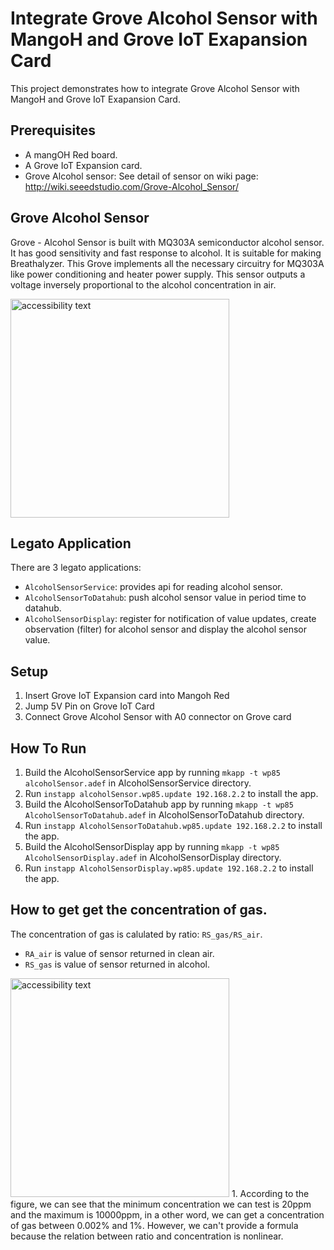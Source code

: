 # Integrate Grove Alcohol Sensor with MangoH and Grove IoT Exapansion Card

This project demonstrates how to integrate Grove Alcohol Sensor with MangoH and Grove IoT Exapansion Card.


## Prerequisites

* A mangOH Red board.
* A Grove IoT Expansion card.
* Grove Alcohol sensor: See detail of sensor on wiki page: http://wiki.seeedstudio.com/Grove-Alcohol_Sensor/ 

Grove Alcohol Sensor
------------------
Grove - Alcohol Sensor is built with MQ303A semiconductor alcohol sensor. It has good sensitivity and fast response to alcohol. It is suitable for making Breathalyzer. This Grove implements all the necessary circuitry for MQ303A like power conditioning and heater power supply. This sensor outputs a voltage inversely proportional to the alcohol concentration in air.

<img src="https://user-images.githubusercontent.com/17214533/57901066-94949c80-788d-11e9-8ec1-f391d388d850.jpg" width="350" alt="accessibility text"> 

Legato Application
------------------
There are 3 legato applications:
* ```AlcoholSensorService```: provides api for reading alcohol sensor.
* ```AlcoholSensorToDatahub```: push alcohol sensor value in period time to datahub.
* ```AlcoholSensorDisplay```: register for notification of value updates, create observation (filter) for alcohol sensor and display the alcohol sensor value.



## Setup
1. Insert Grove IoT Expansion card into Mangoh Red
1. Jump 5V Pin on Grove IoT Card
1. Connect Grove Alcohol Sensor with A0 connector on Grove card



## How To Run

1. Build the AlcoholSensorService app by running ```mkapp -t wp85 alcoholSensor.adef``` in AlcoholSensorService directory.
1. Run ```instapp alcoholSensor.wp85.update 192.168.2.2``` to install the app.
1. Build the AlcoholSensorToDatahub app by running ```mkapp -t wp85 AlcoholSensorToDatahub.adef``` in AlcoholSensorToDatahub directory.
1. Run ```instapp AlcoholSensorToDatahub.wp85.update 192.168.2.2``` to install the app.
1. Build the AlcoholSensorDisplay app by running ```mkapp -t wp85 AlcoholSensorDisplay.adef``` in AlcoholSensorDisplay directory.
1. Run ```instapp AlcoholSensorDisplay.wp85.update 192.168.2.2``` to install the app.

## How to get get the concentration of gas.
The concentration of gas is calulated by ratio: ```RS_gas/RS_air```.
- ```RA_air``` is value of sensor returned in clean air.
- ```RS_gas``` is value of sensor returned in alcohol.

<img src="https://user-images.githubusercontent.com/17214533/58239849-0e3bf700-7d74-11e9-9657-35f5769a79ab.png" width="350" alt="accessibility text"> 
1. According to the figure, we can see that the minimum concentration we can test is 20ppm and the maximum is 10000ppm, in a other word, we can get a concentration of gas between 0.002% and 1%. However, we can't provide a formula because the relation between ratio and concentration is nonlinear.
